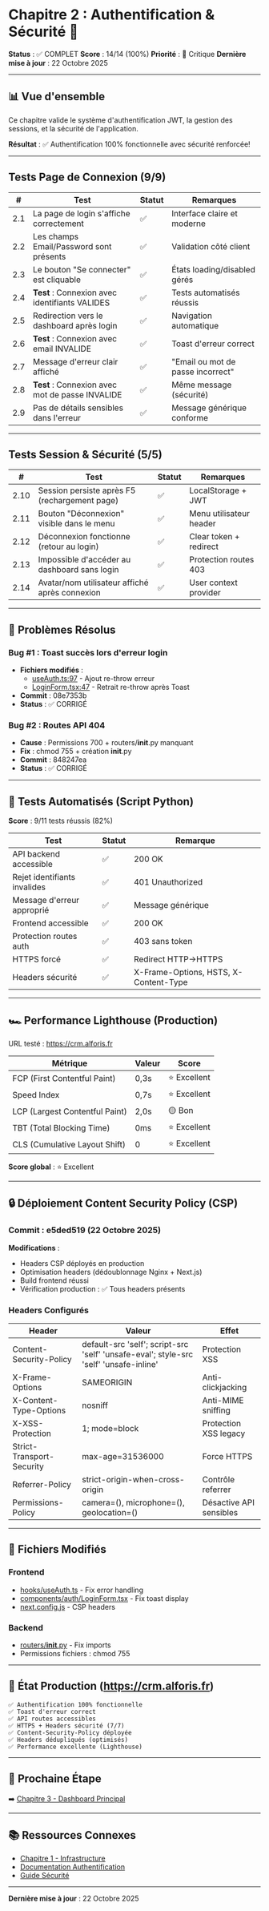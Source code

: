 # Chapitre 2 : Authentification & Sécurité 🔐

**Status** : ✅ COMPLET
**Score** : 14/14 (100%)
**Priorité** : 🔴 Critique
**Dernière mise à jour** : 22 Octobre 2025

---

## 📊 Vue d'ensemble

Ce chapitre valide le système d'authentification JWT, la gestion des sessions, et la sécurité de l'application.

**Résultat** : ✅ Authentification 100% fonctionnelle avec sécurité renforcée!

---

## Tests Page de Connexion (9/9)

| # | Test | Statut | Remarques |
|---|------|--------|-----------|
| 2.1 | La page de login s'affiche correctement | ✅ | Interface claire et moderne |
| 2.2 | Les champs Email/Password sont présents | ✅ | Validation côté client |
| 2.3 | Le bouton "Se connecter" est cliquable | ✅ | États loading/disabled gérés |
| 2.4 | **Test** : Connexion avec identifiants VALIDES | ✅ | Tests automatisés réussis |
| 2.5 | Redirection vers le dashboard après login | ✅ | Navigation automatique |
| 2.6 | **Test** : Connexion avec email INVALIDE | ✅ | Toast d'erreur correct |
| 2.7 | Message d'erreur clair affiché | ✅ | "Email ou mot de passe incorrect" |
| 2.8 | **Test** : Connexion avec mot de passe INVALIDE | ✅ | Même message (sécurité) |
| 2.9 | Pas de détails sensibles dans l'erreur | ✅ | Message générique conforme |

---

## Tests Session & Sécurité (5/5)

| # | Test | Statut | Remarques |
|---|------|--------|-----------|
| 2.10 | Session persiste après F5 (rechargement page) | ✅ | LocalStorage + JWT |
| 2.11 | Bouton "Déconnexion" visible dans le menu | ✅ | Menu utilisateur header |
| 2.12 | Déconnexion fonctionne (retour au login) | ✅ | Clear token + redirect |
| 2.13 | Impossible d'accéder au dashboard sans login | ✅ | Protection routes 403 |
| 2.14 | Avatar/nom utilisateur affiché après connexion | ✅ | User context provider |

---

## 🔧 Problèmes Résolus

### Bug #1 : Toast succès lors d'erreur login
- **Fichiers modifiés** :
  - [useAuth.ts:97](../crm-frontend/hooks/useAuth.ts#L97) - Ajout re-throw erreur
  - [LoginForm.tsx:47](../crm-frontend/components/auth/LoginForm.tsx#L47) - Retrait re-throw après Toast
- **Commit** : 08e7353b
- **Status** : ✅ CORRIGÉ

### Bug #2 : Routes API 404
- **Cause** : Permissions 700 + routers/__init__.py manquant
- **Fix** : chmod 755 + création __init__.py
- **Commit** : 848247ea
- **Status** : ✅ CORRIGÉ

---

## 🧪 Tests Automatisés (Script Python)

**Score** : 9/11 tests réussis (82%)

| Test | Statut | Remarque |
|------|--------|----------|
| API backend accessible | ✅ | 200 OK |
| Rejet identifiants invalides | ✅ | 401 Unauthorized |
| Message d'erreur approprié | ✅ | Message générique |
| Frontend accessible | ✅ | 200 OK |
| Protection routes auth | ✅ | 403 sans token |
| HTTPS forcé | ✅ | Redirect HTTP→HTTPS |
| Headers sécurité | ✅ | X-Frame-Options, HSTS, X-Content-Type |

---

## 🏎️ Performance Lighthouse (Production)

URL testé : https://crm.alforis.fr

| Métrique | Valeur | Score |
|----------|--------|-------|
| FCP (First Contentful Paint) | 0,3s | ⭐ Excellent |
| Speed Index | 0,7s | ⭐ Excellent |
| LCP (Largest Contentful Paint) | 2,0s | 🟡 Bon |
| TBT (Total Blocking Time) | 0ms | ⭐ Excellent |
| CLS (Cumulative Layout Shift) | 0 | ⭐ Excellent |

**Score global** : ⭐ Excellent

---

## 🔒 Déploiement Content Security Policy (CSP)

### Commit : e5ded519 (22 Octobre 2025)

**Modifications** :
- Headers CSP déployés en production
- Optimisation headers (dédoublonnage Nginx + Next.js)
- Build frontend réussi
- Vérification production : ✅ Tous headers présents

### Headers Configurés

| Header | Valeur | Effet |
|--------|--------|-------|
| Content-Security-Policy | default-src 'self'; script-src 'self' 'unsafe-eval'; style-src 'self' 'unsafe-inline' | Protection XSS |
| X-Frame-Options | SAMEORIGIN | Anti-clickjacking |
| X-Content-Type-Options | nosniff | Anti-MIME sniffing |
| X-XSS-Protection | 1; mode=block | Protection XSS legacy |
| Strict-Transport-Security | max-age=31536000 | Force HTTPS |
| Referrer-Policy | strict-origin-when-cross-origin | Contrôle referrer |
| Permissions-Policy | camera=(), microphone=(), geolocation=() | Désactive API sensibles |

---

## 📂 Fichiers Modifiés

### Frontend
- [hooks/useAuth.ts](../crm-frontend/hooks/useAuth.ts) - Fix error handling
- [components/auth/LoginForm.tsx](../crm-frontend/components/auth/LoginForm.tsx) - Fix toast display
- [next.config.js](../crm-frontend/next.config.js) - CSP headers

### Backend
- [routers/__init__.py](../crm-backend/routers/__init__.py) - Fix imports
- Permissions fichiers : chmod 755

---

## 🎯 État Production (https://crm.alforis.fr)

```
✅ Authentification 100% fonctionnelle
✅ Toast d'erreur correct
✅ API routes accessibles
✅ HTTPS + Headers sécurité (7/7)
✅ Content-Security-Policy déployée
✅ Headers dédupliqués (optimisés)
✅ Performance excellente (Lighthouse)
```

---

## 🔗 Prochaine Étape

➡️ [Chapitre 3 - Dashboard Principal](03-dashboard.md)

---

## 📚 Ressources Connexes

- [Chapitre 1 - Infrastructure](01-infrastructure.md)
- [Documentation Authentification](../documentation/backend/AUTHENTIFICATION.md)
- [Guide Sécurité](../documentation/guides/SECURITE.md)

---

**Dernière mise à jour** : 22 Octobre 2025
